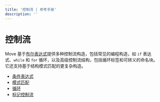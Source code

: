 ```yaml
---
title: '控制流 | 参考手册'
description: ''
---
```


# 控制流

Move 基于[布尔表达式](./primitive-types/bool)提供多种控制流构造，包括常见的编程构造，如 `if` 表达式、`while` 和 `for` 循环，以及高级控制流结构，包括循环标签和可转义的命名块。它还支持基于结构模式匹配的更复杂构造。

- [条件表达式](./control-flow/conditionals)
- [模式匹配](./control-flow/pattern-matching)
- [循环](./control-flow/loops)
- [标记控制流](./control-flow/labeled-control-flow)